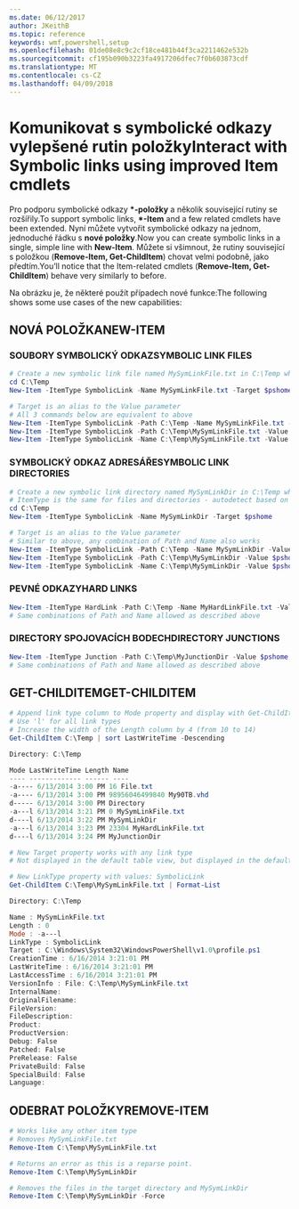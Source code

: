 ```yaml
---
ms.date: 06/12/2017
author: JKeithB
ms.topic: reference
keywords: wmf,powershell,setup
ms.openlocfilehash: 01de08e8c9c2cf18ce481b44f3ca2211462e532b
ms.sourcegitcommit: cf195b090b3223fa4917206dfec7f0b603873cdf
ms.translationtype: MT
ms.contentlocale: cs-CZ
ms.lasthandoff: 04/09/2018
---
```

# <a name="interact-with-symbolic-links-using-improved-item-cmdlets"></a><span data-ttu-id="5ce79-102">Komunikovat s symbolické odkazy vylepšené rutin položky</span><span class="sxs-lookup"><span data-stu-id="5ce79-102">Interact with Symbolic links using improved Item cmdlets</span></span>

<span data-ttu-id="5ce79-103">Pro podporu symbolické odkazy  **\*-položky** a několik související rutiny se rozšířily.</span><span class="sxs-lookup"><span data-stu-id="5ce79-103">To support symbolic links, **\*-Item** and a few related cmdlets have been extended.</span></span> <span data-ttu-id="5ce79-104">Nyní můžete vytvořit symbolické odkazy na jednom, jednoduché řádku s **nové položky**.</span><span class="sxs-lookup"><span data-stu-id="5ce79-104">Now you can create symbolic links in a single, simple line with **New-Item**.</span></span> <span data-ttu-id="5ce79-105">Můžete si všimnout, že rutiny související s položkou (**Remove-Item, Get-ChildItem**) chovat velmi podobně, jako předtím.</span><span class="sxs-lookup"><span data-stu-id="5ce79-105">You’ll notice that the Item-related cmdlets (**Remove-Item, Get-ChildItem**) behave very similarly to before.</span></span>

<span data-ttu-id="5ce79-106">Na obrázku je, že některé použít případech nové funkce:</span><span class="sxs-lookup"><span data-stu-id="5ce79-106">The following shows some use cases of the new capabilities:</span></span>

## <a name="new-item"></a><span data-ttu-id="5ce79-107">NOVÁ POLOŽKA</span><span class="sxs-lookup"><span data-stu-id="5ce79-107">NEW-ITEM</span></span>

### <a name="symbolic-link-files"></a><span data-ttu-id="5ce79-108">SOUBORY SYMBOLICKÝ ODKAZ</span><span class="sxs-lookup"><span data-stu-id="5ce79-108">SYMBOLIC LINK FILES</span></span>

```powershell
# Create a new symbolic link file named MySymLinkFile.txt in C:\Temp which links to $pshome\profile.ps1
cd C:\Temp
New-Item -ItemType SymbolicLink -Name MySymLinkFile.txt -Target $pshome\profile.ps1

# Target is an alias to the Value parameter
# All 3 commands below are equivalent to above
New-Item -ItemType SymbolicLink -Path C:\Temp -Name MySymLinkFile.txt -Value $pshome\profile.ps1
New-Item -ItemType SymbolicLink -Path C:\Temp\MySymLinkFile.txt -Value $pshome\profile.ps1
New-Item -ItemType SymbolicLink -Name C:\Temp\MySymLinkFile.txt -Value $pshome\profile.ps1
```

### <a name="symbolic-link-directories"></a><span data-ttu-id="5ce79-109">SYMBOLICKÝ ODKAZ ADRESÁŘE</span><span class="sxs-lookup"><span data-stu-id="5ce79-109">SYMBOLIC LINK DIRECTORIES</span></span>

```powershell
# Create a new symbolic link directory named MySymLinkDir in C:\Temp which links to the $pshome folder
# ItemType is the same for files and directories - autodetect based on specified target
cd C:\Temp
New-Item -ItemType SymbolicLink -Name MySymLinkDir -Target $pshome

# Target is an alias to the Value parameter
# Similar to above, any combination of Path and Name also works
New-Item -ItemType SymbolicLink -Path C:\Temp -Name MySymLinkDir -Value $pshome
New-Item -ItemType SymbolicLink -Path C:\Temp\MySymLinkDir -Value $pshome
New-Item -ItemType SymbolicLink -Name C:\Temp\MySymLinkDir -Value $pshome
```

### <a name="hard-links"></a><span data-ttu-id="5ce79-110">PEVNÉ ODKAZY</span><span class="sxs-lookup"><span data-stu-id="5ce79-110">HARD LINKS</span></span>

```powershell
New-Item -ItemType HardLink -Path C:\Temp -Name MyHardLinkFile.txt -Value $pshome\profile.ps1
# Same combinations of Path and Name allowed as described above
```

### <a name="directory-junctions"></a><span data-ttu-id="5ce79-111">DIRECTORY SPOJOVACÍCH BODECH</span><span class="sxs-lookup"><span data-stu-id="5ce79-111">DIRECTORY JUNCTIONS</span></span>

```powershell
New-Item -ItemType Junction -Path C:\Temp\MyJunctionDir -Value $pshome
# Same combinations of Path and Name allowed as described above
```

## <a name="get-childitem"></a><span data-ttu-id="5ce79-112">GET-CHILDITEM</span><span class="sxs-lookup"><span data-stu-id="5ce79-112">GET-CHILDITEM</span></span>

```powershell
# Append link type column to Mode property and display with Get-ChildItem
# Use 'l' for all link types
# Increase the width of the Length column by 4 (from 10 to 14)
Get-ChildItem C:\Temp | sort LastWriteTime -Descending

Directory: C:\Temp

Mode LastWriteTime Length Name
---- ------------- ------ ----
-a---- 6/13/2014 3:00 PM 16 File.txt
-a---- 6/13/2014 3:00 PM 98956046499840 My90TB.vhd
d----- 6/13/2014 3:00 PM Directory
-a---l 6/13/2014 3:21 PM 0 MySymLinkFile.txt
d----l 6/13/2014 3:22 PM MySymLinkDir
-a---l 6/13/2014 3:23 PM 23304 MyHardLinkFile.txt
d----l 6/13/2014 3:24 PM MyJunctionDir

# New Target property works with any link type
# Not displayed in the default table view, but displayed in the default list view

# New LinkType property with values: SymbolicLink
Get-ChildItem C:\Temp\MySymLinkFile.txt | Format-List

Directory: C:\Temp

Name : MySymLinkFile.txt
Length : 0
Mode : -a---l
LinkType : SymbolicLink
Target : C:\Windows\System32\WindowsPowerShell\v1.0\profile.ps1
CreationTime : 6/16/2014 3:21:01 PM
LastWriteTime : 6/16/2014 3:21:01 PM
LastAccessTime : 6/16/2014 3:21:01 PM
VersionInfo : File: C:\Temp\MySymLinkFile.txt
InternalName:
OriginalFilename:
FileVersion:
FileDescription:
Product:
ProductVersion:
Debug: False
Patched: False
PreRelease: False
PrivateBuild: False
SpecialBuild: False
Language:
```

## <a name="remove-item"></a><span data-ttu-id="5ce79-113">ODEBRAT POLOŽKY</span><span class="sxs-lookup"><span data-stu-id="5ce79-113">REMOVE-ITEM</span></span>

```powershell
# Works like any other item type
# Removes MySymLinkFile.txt
Remove-Item C:\Temp\MySymLinkFile.txt

# Returns an error as this is a reparse point.
Remove-Item C:\Temp\MySymLinkDir

# Removes the files in the target directory and MySymLinkDir
Remove-Item C:\Temp\MySymLinkDir -Force
```